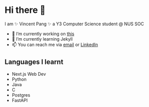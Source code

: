 # Hi there 👋

I am ✨ Vincent Pang ✨ a Y3 Computer Science student @ NUS SOC

- 🔭 I’m currently working on [this](https://github.com/tutoradar/frontend)
- 🌱 I’m currently learning Jekyll
- 📫 You can reach me via [email](mailto:vincent_pang@u.nus.edu) or [LinkedIn](https://www.linkedin.com/in/vincent-pang-391222234/)

## Languages I learnt
- Next.js Web Dev 
- Python
- Java
- C
- Postgres
- FastAPI

